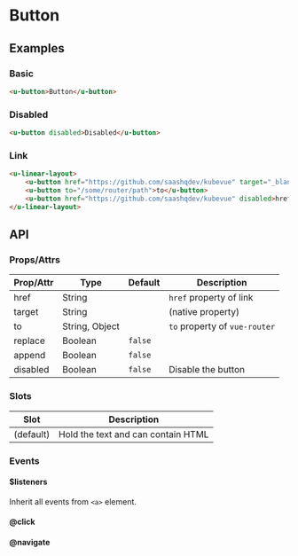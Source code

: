# Button

## Examples
### Basic

``` html
<u-button>Button</u-button>
```

### Disabled

``` html
<u-button disabled>Disabled</u-button>
```

### Link

``` html
<u-linear-layout>
    <u-button href="https://github.com/saashqdev/kubevue" target="_blank">href</u-button>
    <u-button to="/some/router/path">to</u-button>
    <u-button href="https://github.com/saashqdev/kubevue" disabled>href</u-button>
</u-linear-layout>
```

## API
### Props/Attrs

| Prop/Attr | Type | Default | Description |
| --------- | ---- | ------- | ----------- |
| href | String |  | `href` property of link |
| target | String |  | (native property) |
| to | String, Object |  | `to` property of `vue-router` |
| replace | Boolean | `false` | |
| append | Boolean | `false` | |
| disabled | Boolean | `false` | Disable the button |

### Slots

| Slot | Description |
| ---- | ----------- |
| (default) | Hold the text and can contain HTML |

### Events

#### $listeners

Inherit all events from `<a>` element.

#### @click

#### @navigate
